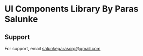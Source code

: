 
# UI Components Library By Paras Salunke




## Support

For support, email salunkeparasorg@gmail.com
